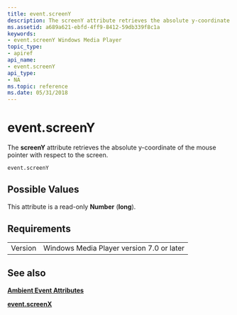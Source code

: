 ```yaml
---
title: event.screenY
description: The screenY attribute retrieves the absolute y-coordinate of the mouse pointer with respect to the screen.
ms.assetid: a689a621-ebfd-4ff9-8412-59db339f8c1a
keywords:
- event.screenY Windows Media Player
topic_type:
- apiref
api_name:
- event.screenY
api_type:
- NA
ms.topic: reference
ms.date: 05/31/2018
---
```


# event.screenY

The **screenY** attribute retrieves the absolute y-coordinate of the mouse pointer with respect to the screen.

``` syntax
event.screenY
```

## Possible Values

This attribute is a read-only **Number** (**long**).

## Requirements



|                    |                                                      |
|--------------------|------------------------------------------------------|
| Version<br/> | Windows Media Player version 7.0 or later<br/> |



## See also

<dl> <dt>

[**Ambient Event Attributes**](ambient-event-attributes.md)
</dt> <dt>

[**event.screenX**](event-screenx.md)
</dt> </dl>

 

 





